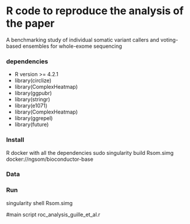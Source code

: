 # R code to reproduce the analysis of the paper

A benchmarking study of individual somatic variant callers and voting-based ensembles for whole-exome sequencing


### dependencies

* R version >= 4.2.1
* library(circlize)
* library(ComplexHeatmap)
* library(ggpubr)
* library(stringr)
* library(e1071)
* library(ComplexHeatmap)
* library(ggrepel)
* library(future)

### Install

R docker with all the dependencies
sudo singularity build Rsom.simg docker://ngsom/bioconductor-base

### Data



### Run

singularity shell Rsom.simg

#main script
roc_analysis_guille_et_al.r
